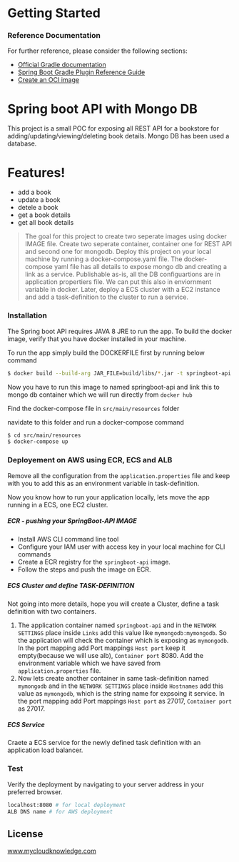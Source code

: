 # Getting Started

### Reference Documentation
For further reference, please consider the following sections:

* [Official Gradle documentation](https://docs.gradle.org)
* [Spring Boot Gradle Plugin Reference Guide](https://docs.spring.io/spring-boot/docs/2.3.4.RELEASE/gradle-plugin/reference/html/)
* [Create an OCI image](https://docs.spring.io/spring-boot/docs/2.3.4.RELEASE/gradle-plugin/reference/html/#build-image)

# Spring boot API with Mongo DB 

This project is a small POC for exposing all REST API for a bookstore for adding/updating/viewing/deleting book details. Mongo DB has been used a database. 

# Features!

  - add a book 
  - update a book 
  - detele a book 
  - get a book details 
  - get all book details
  


> The  goal for this project to create two seperate images using docker IMAGE file.
> Create two seperate container, container one for REST API and second one for mongodb.
> Deploy this project on your local machine by running a docker-compose.yaml file. 
> The docker-compose yaml file has all details to expose mongo db and creating a link as a service.
> Publishable as-is, all the DB configuartions are in application propertiers file. 
> We can put this also in enviornment variable in docker. 
> Later, deploy a ECS cluster with a EC2 instance and add a task-definition to the cluster to run a service.




### Installation
The Spring boot API requires JAVA 8 JRE to run the app. 
To build the docker image, verify that you have docker installed in your machine. 

To run the app simply build the DOCKERFILE first by running below command 

```sh
$ docker build --build-arg JAR_FILE=build/libs/*.jar -t springboot-api .
```
 Now you have to run this image to named springboot-api and link this to mongo db container which we will run directly from `docker hub `

Find the docker-compose file in `src/main/resources` folder 

navidate to this folder and run a docker-compose command 

```sh
$ cd src/main/resources 
$ docker-compose up
```
### Deployement on AWS using ECR, ECS and ALB 
Remove all the configuration from the `application.properties` file and keep with you to add this as an environment variable in task-definition. 

Now you know how to run your application locally, lets move the app running in a ECS, one EC2 cluster. 

##### ECR - pushing your SpringBoot-API IMAGE  
  - Install AWS CLI command line tool  
  - Configure your IAM user with access key in your local machine for CLI commands  
  - Create a ECR registry for the `springboot-api` image.  
  - Follow the steps and push the image on ECR. 
 
##### ECS Cluster and define TASK-DEFINITION 
Not going into more details, hope you will create a Cluster, define a task definition with two containers. 
1. The application container named `springboot-api` and in the `NETWORK SETTINGS` place inside `Links` add this value like `mymongodb:mymongodb`. So the application will check the container which is exposing as `mymongodb`. In the port mapping add Port mappings
`Host port` keep it empty(because we will use alb),  `Container port` 8080. Add the environment variable which we have saved from `application.properties` file. 
2. Now lets create another container in same task-definition named `mymongodb` and in the `NETWORK SETTINGS` place inside `Hostnames` add this value as `mymongodb`, which is the string name for expsoing it service. In the port mapping add Port mappings
`Host port` as 27017,  `Container port` as 27017. 

##### ECS Service 
Craete a ECS service for the newly defined task definition with an application load balancer. 


### Test 
Verify the deployment by navigating to your server address in your preferred browser.

```sh
localhost:8080 # for local deployment 
ALB DNS name # for AWS deployment
```
License
----

www.mycloudknowledge.com


